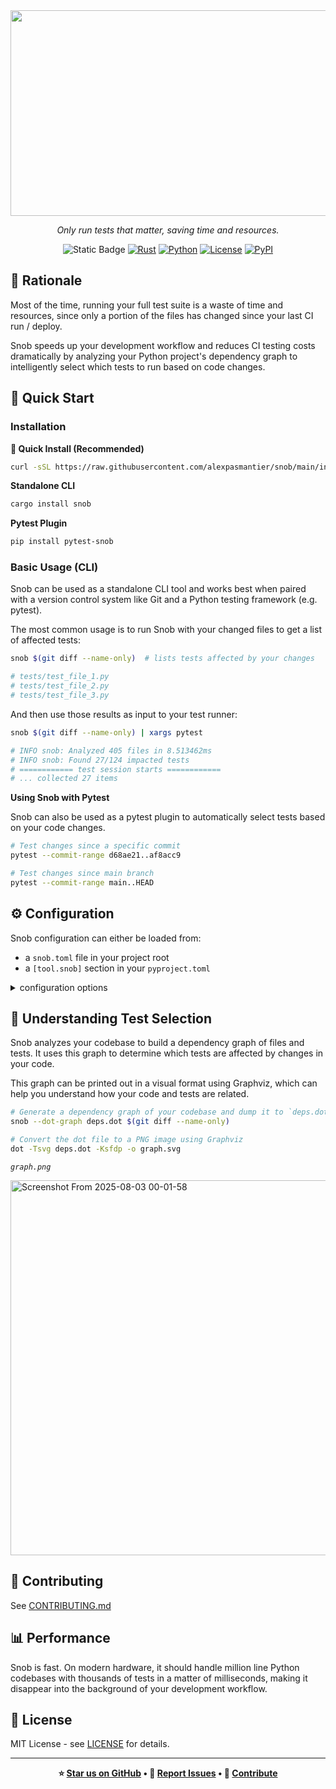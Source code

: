 <div align="center">
    <img width="1280" height="329" alt="snob-logo" src="https://github.com/user-attachments/assets/35b937de-2cee-4f7e-b399-0cbe92f77c35" />

_Only run tests that matter, saving time and resources._

![Static Badge](https://img.shields.io/badge/alpha-cyan?label=state)
[![Rust](https://img.shields.io/badge/rust-1.88+-green.svg)](https://www.rust-lang.org)
[![Python](https://img.shields.io/badge/python-3.9+-blue.svg)](https://www.python.org)
[![License](https://img.shields.io/badge/license-MIT-green.svg)](LICENSE)
[![PyPI](https://img.shields.io/pypi/v/pytest-snob.svg)](https://pypi.org/project/pytest-snob/)

</div>

## 📖 Rationale

Most of the time, running your full test suite is a waste of time and resources, since only a portion of the files has changed since your last CI run / deploy.

Snob speeds up your development workflow and reduces CI testing costs dramatically by analyzing your Python project's dependency graph to intelligently select which tests to run based on code changes.

## 🚀 Quick Start

### Installation

**🚀 Quick Install (Recommended)**

```bash
curl -sSL https://raw.githubusercontent.com/alexpasmantier/snob/main/install.sh | bash
```

**Standalone CLI**

```bash
cargo install snob
```

**Pytest Plugin**

```bash
pip install pytest-snob
```

### Basic Usage (CLI)

Snob can be used as a standalone CLI tool and works best when paired with a version control system like Git and a Python testing framework (e.g. pytest).

The most common usage is to run Snob with your changed files to get a list of affected tests:

```bash
snob $(git diff --name-only)  # lists tests affected by your changes

# tests/test_file_1.py
# tests/test_file_2.py
# tests/test_file_3.py
```

And then use those results as input to your test runner:

```bash
snob $(git diff --name-only) | xargs pytest

# INFO snob: Analyzed 405 files in 8.513462ms
# INFO snob: Found 27/124 impacted tests
# ============ test session starts ============
# ... collected 27 items
```

**Using Snob with Pytest**

Snob can also be used as a pytest plugin to automatically select tests based on your code changes.

```bash
# Test changes since a specific commit
pytest --commit-range d68ae21..af8acc9

# Test changes since main branch
pytest --commit-range main..HEAD
```

## ⚙️ Configuration

Snob configuration can either be loaded from:

- a `snob.toml` file in your project root
- a `[tool.snob]` section in your `pyproject.toml`

<details>
<summary>configuration options</summary>

```toml
[general]
# Logging verbosity (0=error, 1=warn, 2=info, 3=debug, 4=trace)
verbosity_level = 2
# Whether to disable all logging output
quiet = false

[files]
# The files listed here will be ignored by snob when crawling the workspace.
# This can be useful for excluding generated files, migrations, or scripts that don't affect the project's dependency graph.
ignores = [
    "migrations/**/*.py",
    "scripts/**/*.py",
    "**/generated_*.py"
]

# The files listed here will trigger all tests when changed.
# This is useful for critical files like `conftest.py`, `pytest.ini`, or `requirements.txt` for which you want to
# rerun the entire test suite.
run-all-tests-on-change = [
    "conftest.py",
    "pytest.ini",
    "requirements.txt"
]

[tests]
# These test files will always be run, regardless of changes.
# This is useful for health checks, smoke tests, or critical tests that should always run.
always-run = [
    "tests/health_check.py",
    "tests/smoke_test.py"
]

# These test files will never be run automatically by snob, but can still be run manually.
# This can be useful for long-running tests, integration tests, or tests that require special setup which you do not
# wish to run without deciding to do so explicitly.
ignores = [
"tests/slow/**/*.py",
"tests/integration/external_api_*.py"
]
```

**Alternative: Use `pyproject.toml`**

Same format as above, but placed under the `[tool.snob]` section:

```toml
[tool.snob]
verbosity_level = 1

[tool.snob.files]
ignores = ["migrations/**/*.py"]

[tool.snob.tests]
always-run = ["tests/smoke_test.py"]
```

</details>

## 🧪 Understanding Test Selection

Snob analyzes your codebase to build a dependency graph of files and tests. It uses this graph to determine which tests
are affected by changes in your code.

This graph can be printed out in a visual format using Graphviz, which can help you understand how your code and tests
are related.

```bash
# Generate a dependency graph of your codebase and dump it to `deps.dot`
snob --dot-graph deps.dot $(git diff --name-only)

# Convert the dot file to a PNG image using Graphviz
dot -Tsvg deps.dot -Ksfdp -o graph.svg
```

_`graph.png`_

<div align="left">
    <img width="600" alt="Screenshot From 2025-08-03 00-01-58" src="https://github.com/user-attachments/assets/35e6c73f-1968-4170-b736-7a7c979b443d" />
</div>

## 🤝 Contributing

See [CONTRIBUTING.md](CONTRIBUTING.md)

## 📊 Performance

Snob is fast. On modern hardware, it should handle million line Python codebases with thousands of tests in a matter of milliseconds, making it disappear into the background of your development workflow.

## 📄 License

MIT License - see [LICENSE](LICENSE) for details.

---

<div align="center">

**⭐ [Star us on GitHub](https://githugb.com/alexpasmantier/snob) • 🐛 [Report Issues](https://github.com/alexpasmantier/snob/issues) • 🤝 [Contribute](CONTRIBUTING.md)**

</div>
